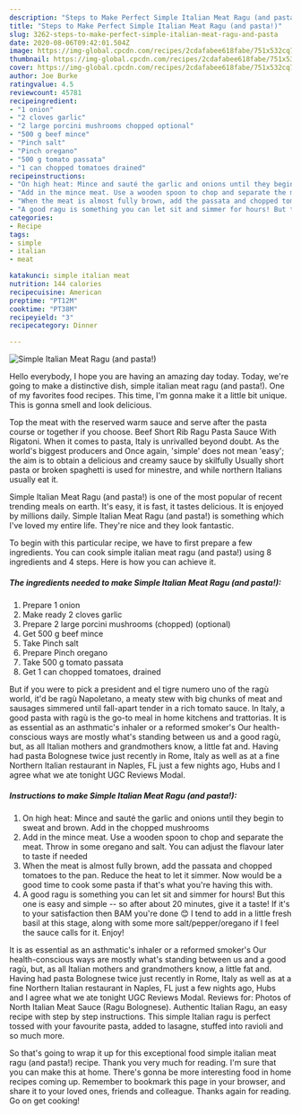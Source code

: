 ```yaml
---
description: "Steps to Make Perfect Simple Italian Meat Ragu (and pasta!)"
title: "Steps to Make Perfect Simple Italian Meat Ragu (and pasta!)"
slug: 3262-steps-to-make-perfect-simple-italian-meat-ragu-and-pasta
date: 2020-08-06T09:42:01.504Z
image: https://img-global.cpcdn.com/recipes/2cdafabee618fabe/751x532cq70/simple-italian-meat-ragu-and-pasta-recipe-main-photo.jpg
thumbnail: https://img-global.cpcdn.com/recipes/2cdafabee618fabe/751x532cq70/simple-italian-meat-ragu-and-pasta-recipe-main-photo.jpg
cover: https://img-global.cpcdn.com/recipes/2cdafabee618fabe/751x532cq70/simple-italian-meat-ragu-and-pasta-recipe-main-photo.jpg
author: Joe Burke
ratingvalue: 4.5
reviewcount: 45781
recipeingredient:
- "1 onion"
- "2 cloves garlic"
- "2 large porcini mushrooms chopped optional"
- "500 g beef mince"
- "Pinch salt"
- "Pinch oregano"
- "500 g tomato passata"
- "1 can chopped tomatoes drained"
recipeinstructions:
- "On high heat: Mince and sauté the garlic and onions until they begin to sweat and brown. Add in the chopped mushrooms"
- "Add in the mince meat. Use a wooden spoon to chop and separate the meat. Throw in some oregano and salt. You can adjust the flavour later to taste if needed"
- "When the meat is almost fully brown, add the passata and chopped tomatoes to the pan. Reduce the heat to let it simmer. Now would be a good time to cook some pasta if that&#39;s what you&#39;re having this with."
- "A good ragu is something you can let sit and simmer for hours! But this one is easy and simple -- so after about 20 minutes, give it a taste! If it&#39;s to your satisfaction then BAM you&#39;re done 😊 I tend to add in a little fresh basil at this stage, along with some more salt/pepper/oregano if I feel the sauce calls for it. Enjoy!"
categories:
- Recipe
tags:
- simple
- italian
- meat

katakunci: simple italian meat 
nutrition: 144 calories
recipecuisine: American
preptime: "PT12M"
cooktime: "PT38M"
recipeyield: "3"
recipecategory: Dinner

---
```



![Simple Italian Meat Ragu (and pasta!)](https://img-global.cpcdn.com/recipes/2cdafabee618fabe/751x532cq70/simple-italian-meat-ragu-and-pasta-recipe-main-photo.jpg)

Hello everybody, I hope you are having an amazing day today. Today, we're going to make a distinctive dish, simple italian meat ragu (and pasta!). One of my favorites food recipes. This time, I'm gonna make it a little bit unique. This is gonna smell and look delicious.

Top the meat with the reserved warm sauce and serve after the pasta course or together if you choose. Beef Short Rib Ragu Pasta Sauce With Rigatoni. When it comes to pasta, Italy is unrivalled beyond doubt. As the world&#39;s biggest producers and Once again, &#39;simple&#39; does not mean &#39;easy&#39;; the aim is to obtain a delicious and creamy sauce by skilfully Usually short pasta or broken spaghetti is used for minestre, and while northern Italians usually eat it.

Simple Italian Meat Ragu (and pasta!) is one of the most popular of recent trending meals on earth. It's easy, it is fast, it tastes delicious. It is enjoyed by millions daily. Simple Italian Meat Ragu (and pasta!) is something which I've loved my entire life. They're nice and they look fantastic.


To begin with this particular recipe, we have to first prepare a few ingredients. You can cook simple italian meat ragu (and pasta!) using 8 ingredients and 4 steps. Here is how you can achieve it.

<!--inarticleads1-->

##### The ingredients needed to make Simple Italian Meat Ragu (and pasta!):

1. Prepare 1 onion
1. Make ready 2 cloves garlic
1. Prepare 2 large porcini mushrooms (chopped) (optional)
1. Get 500 g beef mince
1. Take Pinch salt
1. Prepare Pinch oregano
1. Take 500 g tomato passata
1. Get 1 can chopped tomatoes, drained


But if you were to pick a president and el tigre numero uno of the ragù world, it&#39;d be ragù Napoletano, a meaty stew with big chunks of meat and sausages simmered until fall-apart tender in a rich tomato sauce. In Italy, a good pasta with ragù is the go-to meal in home kitchens and trattorias. It is as essential as an asthmatic&#39;s inhaler or a reformed smoker&#39;s Our health-conscious ways are mostly what&#39;s standing between us and a good ragù, but, as all Italian mothers and grandmothers know, a little fat and. Having had pasta Bolognese twice just recently in Rome, Italy as well as at a fine Northern Italian restaurant in Naples, FL just a few nights ago, Hubs and I agree what we ate tonight UGC Reviews Modal. 

<!--inarticleads2-->

##### Instructions to make Simple Italian Meat Ragu (and pasta!):

1. On high heat: Mince and sauté the garlic and onions until they begin to sweat and brown. Add in the chopped mushrooms
1. Add in the mince meat. Use a wooden spoon to chop and separate the meat. Throw in some oregano and salt. You can adjust the flavour later to taste if needed
1. When the meat is almost fully brown, add the passata and chopped tomatoes to the pan. Reduce the heat to let it simmer. Now would be a good time to cook some pasta if that&#39;s what you&#39;re having this with.
1. A good ragu is something you can let sit and simmer for hours! But this one is easy and simple -- so after about 20 minutes, give it a taste! If it&#39;s to your satisfaction then BAM you&#39;re done 😊 I tend to add in a little fresh basil at this stage, along with some more salt/pepper/oregano if I feel the sauce calls for it. Enjoy!


It is as essential as an asthmatic&#39;s inhaler or a reformed smoker&#39;s Our health-conscious ways are mostly what&#39;s standing between us and a good ragù, but, as all Italian mothers and grandmothers know, a little fat and. Having had pasta Bolognese twice just recently in Rome, Italy as well as at a fine Northern Italian restaurant in Naples, FL just a few nights ago, Hubs and I agree what we ate tonight UGC Reviews Modal. Reviews for: Photos of North Italian Meat Sauce (Ragu Bolognese). Authentic Italian Ragu, an easy recipe with step by step instructions. This simple Italian ragu is perfect tossed with your favourite pasta, added to lasagne, stuffed into ravioli and so much more. 

So that's going to wrap it up for this exceptional food simple italian meat ragu (and pasta!) recipe. Thank you very much for reading. I'm sure that you can make this at home. There's gonna be more interesting food in home recipes coming up. Remember to bookmark this page in your browser, and share it to your loved ones, friends and colleague. Thanks again for reading. Go on get cooking!
